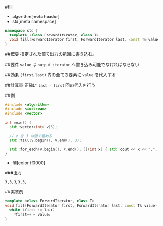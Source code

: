 #fill
* algorithm[meta header]
* std[meta namespace]

```cpp
namespace std {
  template <class ForwardIterator, class T>
  void fill(ForwardIterator first, ForwardIterator last, const T& value);
}
```

##概要
指定された値で出力の範囲に書き込む。


##要件
`value` は `output iterator` へ書き込み可能でなければならない


##効果
`[first,last)` 内の全ての要素に `value` を代入する


##計算量
正確に `last - first` 回の代入を行う


##例
```cpp
#include <algorithm>
#include <iostream>
#include <vector>
 
int main() {
  std::vector<int> v(5);

  // v を 3 の値で埋める
  std::fill(v.begin(), v.end(), 3);

  std::for_each(v.begin(), v.end(), [](int x) { std::cout << x << ","; });
}
```
* fill[color ff0000]

###出力
```
3,3,3,3,3,
```


##実装例
```cpp
template <class ForwardIterator, class T>
void fill(ForwardIterator first, ForwardIterator last, const T& value) {
  while (first != last)
    *first++ = value;
}
```

